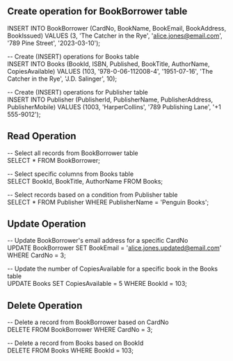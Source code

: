 ## Create operation for BookBorrower table  
INSERT INTO BookBorrower (CardNo, BookName, BookEmail, BookAddress, BookIssued)
VALUES (3, 'The Catcher in the Rye', 'alice.jones@email.com', '789 Pine Street', '2023-03-10');

-- Create (INSERT) operations for Books table  
INSERT INTO Books (BookId, ISBN, Published, BookTitle, AuthorName, CopiesAvailable)
VALUES (103, '978-0-06-112008-4', '1951-07-16', 'The Catcher in the Rye', 'J.D. Salinger', 10);

-- Create (INSERT) operations for Publisher table  
INSERT INTO Publisher (PublisherId, PublisherName, PublisherAddress, PublisherMobile)
VALUES (1003, 'HarperCollins', '789 Publishing Lane', '+1 555-9012');

## Read Operation
-- Select all records from BookBorrower table  
SELECT * FROM BookBorrower;

-- Select specific columns from Books table  
SELECT BookId, BookTitle, AuthorName FROM Books;

-- Select records based on a condition from Publisher table  
SELECT * FROM Publisher WHERE PublisherName = 'Penguin Books';  

## Update Operation

-- Update BookBorrower's email address for a specific CardNo  
UPDATE BookBorrower SET BookEmail = 'alice.jones.updated@email.com' WHERE CardNo = 3;

-- Update the number of CopiesAvailable for a specific book in the Books table  
UPDATE Books SET CopiesAvailable = 5 WHERE BookId = 103;

## Delete Operation

-- Delete a record from BookBorrower based on CardNo  
DELETE FROM BookBorrower WHERE CardNo = 3;

-- Delete a record from Books based on BookId  
DELETE FROM Books WHERE BookId = 103;



